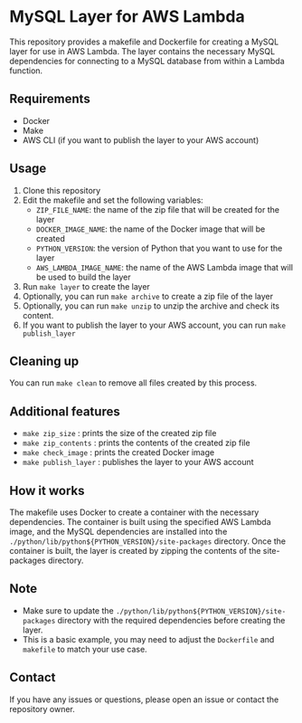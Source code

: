 # MySQL Layer for AWS Lambda

This repository provides a makefile and Dockerfile for creating a MySQL layer for use in AWS Lambda. The layer contains the necessary MySQL dependencies for connecting to a MySQL database from within a Lambda function.

## Requirements
- Docker
- Make
- AWS CLI (if you want to publish the layer to your AWS account)

## Usage
1. Clone this repository
2. Edit the makefile and set the following variables:
   - `ZIP_FILE_NAME`: the name of the zip file that will be created for the layer
   - `DOCKER_IMAGE_NAME`: the name of the Docker image that will be created
   - `PYTHON_VERSION`: the version of Python that you want to use for the layer
   - `AWS_LAMBDA_IMAGE_NAME`: the name of the AWS Lambda image that will be used to build the layer
3. Run `make layer` to create the layer
4. Optionally, you can run `make archive` to create a zip file of the layer
5. Optionally, you can run `make unzip` to unzip the archive and check its content.
6. If you want to publish the layer to your AWS account, you can run `make publish_layer`

## Cleaning up
You can run `make clean` to remove all files created by this process.

## Additional features
- `make zip_size` : prints the size of the created zip file
- `make zip_contents` : prints the contents of the created zip file
- `make check_image` : prints the created Docker image
- `make publish_layer` : publishes the layer to your AWS account

## How it works
The makefile uses Docker to create a container with the necessary dependencies. The container is built using the specified AWS Lambda image, and the MySQL dependencies are installed into the `./python/lib/python${PYTHON_VERSION}/site-packages` directory. Once the container is built, the layer is created by zipping the contents of the site-packages directory.

## Note
- Make sure to update the `./python/lib/python${PYTHON_VERSION}/site-packages` directory with the required dependencies before creating the layer.
- This is a basic example, you may need to adjust the `Dockerfile` and `makefile` to match your use case.

## Contact
If you have any issues or questions, please open an issue or contact the repository owner.

